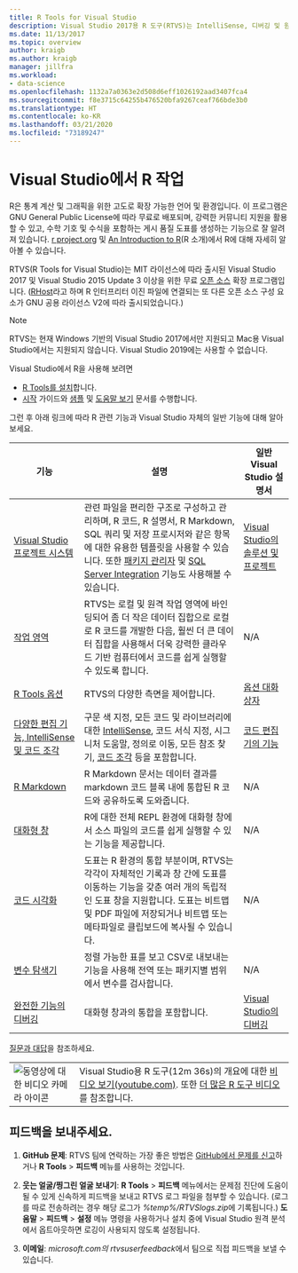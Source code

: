 ```yaml
---
title: R Tools for Visual Studio
description: Visual Studio 2017용 R 도구(RTVS)는 IntelliSense, 디버깅 및 원격 작업 영역을 비롯한 여러 언어 기능을 제공하는 무료 오픈 소스 확장입니다.
ms.date: 11/13/2017
ms.topic: overview
author: kraigb
ms.author: kraigb
manager: jillfra
ms.workload:
- data-science
ms.openlocfilehash: 1132a7a0363e2d508d6eff1026192aad3407fca4
ms.sourcegitcommit: f8e3715c64255b476520bfa9267ceaf766bde3b0
ms.translationtype: HT
ms.contentlocale: ko-KR
ms.lasthandoff: 03/21/2020
ms.locfileid: "73189247"
---
```

# <a name="work-with-r-in-visual-studio"></a>Visual Studio에서 R 작업

R은 통계 계산 및 그래픽을 위한 고도로 확장 가능한 언어 및 환경입니다. 이 프로그램은 GNU General Public License에 따라 무료로 배포되며, 강력한 커뮤니티 지원을 활용할 수 있고, 수학 기호 및 수식을 포함하는 게시 품질 도표를 생성하는 기능으로 잘 알려져 있습니다. [r project.org](https://www.r-project.org/about.html) 및 [An Introduction to R](https://cran.r-project.org/doc/manuals/r-release/R-intro.html)(R 소개)에서 R에 대해 자세히 알아볼 수 있습니다.

RTVS(R Tools for Visual Studio)는 MIT 라이선스에 따라 출시된 Visual Studio 2017 및 Visual Studio 2015 Update 3 이상을 위한 무료 [오픈 소스](https://github.com/microsoft/RTVS) 확장 프로그램입니다. ([RHost](https://github.com/microsoft/R-Host)라고 하며 R 인터프리터 이진 파일에 연결되는 또 다른 오픈 소스 구성 요소가 GNU 공용 라이선스 V2에 따라 출시되었습니다.)

> [!Note]
> RTVS는 현재 Windows 기반의 Visual Studio 2017에서만 지원되고 Mac용 Visual Studio에서는 지원되지 않습니다. Visual Studio 2019에는 사용할 수 없습니다.

Visual Studio에서 R을 사용해 보려면

- [R Tools를 설치](installing-r-tools-for-visual-studio.md)합니다.
- [시작](getting-started-with-r.md) 가이드와 [샘플](getting-started-samples.md) 및 [도움말 보기](getting-started-help.md) 문서를 수행합니다.

그런 후 아래 링크에 따라 R 관련 기능과 Visual Studio 자체의 일반 기능에 대해 알아보세요.

| 기능 | 설명 | 일반 Visual Studio 설명서 |
| --- | --- | --- |
| [Visual Studio 프로젝트 시스템](r-projects-in-visual-studio.md) | 관련 파일을 편리한 구조로 구성하고 관리하며, R 코드, R 설명서, R Markdown, SQL 쿼리 및 저장 프로시저와 같은 항목에 대한 유용한 템플릿을 사용할 수 있습니다. 또한 [패키지 관리자](r-package-manager-in-visual-studio.md) 및 [SQL Server Integration](integrating-sql-server-with-r.md) 기능도 사용해볼 수 있습니다.  | [Visual Studio의 솔루션 및 프로젝트](../ide/solutions-and-projects-in-visual-studio.md) |
| [작업 영역](r-workspaces-in-visual-studio.md) | RTVS는 로컬 및 원격 작업 영역에 바인딩되어 좀 더 작은 데이터 집합으로 로컬로 R 코드를 개발한 다음, 훨씬 더 큰 데이터 집합을 사용해서 더욱 강력한 클라우드 기반 컴퓨터에서 코드를 쉽게 실행할 수 있도록 합니다. | N/A |
| [R Tools 옵션](options-for-r-tools-in-visual-studio.md) | RTVS의 다양한 측면을 제어합니다. | [옵션 대화 상자](../ide/reference/options-dialog-box-visual-studio.md) |
| [다양한 편집 기능, IntelliSense 및 코드 조각](editing-r-code-in-visual-studio.md) | 구문 색 지정, 모든 코드 및 라이브러리에 대한 [IntelliSense](r-intellisense.md), 코드 서식 지정, 시그니처 도움말, 정의로 이동, 모든 참조 찾기, [코드 조각](code-snippets-for-r.md) 등을 포함합니다. | [코드 편집기의 기능](../ide/writing-code-in-the-code-and-text-editor.md) |
| [R Markdown](rmarkdown-with-r-in-visual-studio.md) | R Markdown 문서는 데이터 결과를 markdown 코드 블록 내에 통합된 R 코드와 공유하도록 도와줍니다. | N/A |
| [대화형 창](interactive-repl-for-r-in-visual-studio.md) | R에 대한 전체 REPL 환경에 대화형 창에서 소스 파일의 코드를 쉽게 실행할 수 있는 기능을 제공합니다. | N/A |
| [코드 시각화](visualizing-data-with-r-in-visual-studio.md) | 도표는 R 환경의 통합 부분이며, RTVS는 각각이 자체적인 기록과 창 간에 도표를 이동하는 기능을 갖춘 여러 개의 독립적인 도표 창을 지원합니다. 도표는 비트맵 및 PDF 파일에 저장되거나 비트맵 또는 메타파일로 클립보드에 복사될 수 있습니다.  | N/A |
| [변수 탐색기](variable-explorer.md) | 정렬 가능한 표를 보고 CSV로 내보내는 기능을 사용해 전역 또는 패키지별 범위에서 변수를 검사합니다. | N/A |
| [완전한 기능의 디버깅](debugging-r-in-visual-studio.md) | 대화형 창과의 통합을 포함합니다. | [Visual Studio의 디버깅](../debugger/debugger-feature-tour.md) |

[질문과 대답](faq.md)을 참조하세요.

|   |   |
|---|---|
| ![동영상에 대한 비디오 카메라 아이콘](../install/media/video-icon.png "비디오 시청") | Visual Studio용 R 도구(12m 36s)의 개요에 대한 [비디오 보기(youtube.com)](https://www.youtube.com/watch?v=dll3IS1bfWQ). 또한 [더 많은 R 도구 비디오](https://www.youtube.com/results?search_query=R+Tools+for+visual+studio)를 참조합니다. |

## <a name="send-us-your-feedback"></a>피드백을 보내주세요.

1. **GitHub 문제**: RTVS 팀에 연락하는 가장 좋은 방법은 [GitHub에서 문제를 신고](https://github.com/Microsoft/RTVS/issues)하거나 **R Tools** > **피드백** 메뉴를 사용하는 것입니다.

1. **웃는 얼굴/찡그린 얼굴 보내기**: **R Tools** > **피드백** 메뉴에서는 문제점 진단에 도움이 될 수 있게 신속하게 피드백을 보내고 RTVS 로그 파일을 첨부할 수 있습니다. (로그를 따로 전송하려는 경우 해당 로그가 *%temp%/RTVSlogs.zip*에 기록됩니다.) **도움말** > **피드백** > **설정** 메뉴 명령을 사용하거나 설치 중에 Visual Studio 원격 분석에서 옵트아웃하면 로깅이 사용되지 않도록 설정됩니다.

1. **이메일**: *microsoft.com의 rtvsuserfeedback*에서 팀으로 직접 피드백을 보낼 수 있습니다.
